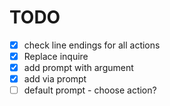 # TODO

- [x] check line endings for all actions
- [x] Replace inquire
- [x] add prompt with argument
- [x] add via prompt
- [ ] default prompt - choose action?
